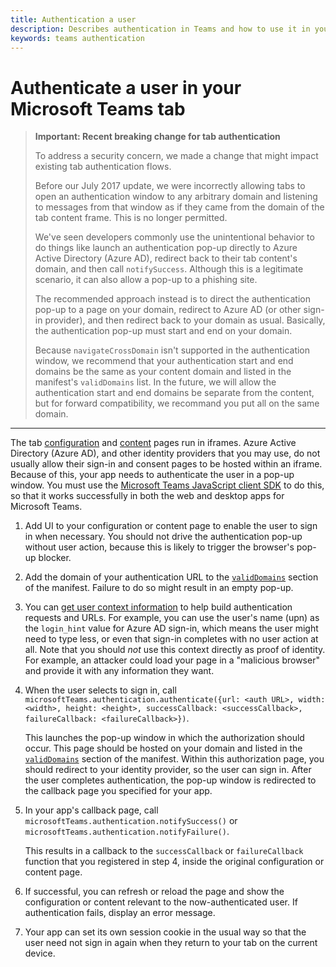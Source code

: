```yaml
---
title: Authentication a user
description: Describes authentication in Teams and how to use it in your apps
keywords: teams authentication
---
```


# Authenticate a user in your Microsoft Teams tab

>**Important: Recent breaking change for tab authentication**
>
>To address a security concern, we made a change that might impact existing tab authentication flows.
>
>Before our July 2017 update, we were incorrectly allowing tabs to open an authentication window to any arbitrary domain and listening to messages from that window as if they came from the domain of the tab content frame. This is no longer permitted.
> 
>We've seen developers commonly use the unintentional behavior to do things like launch an authentication pop-up directly to Azure Active Directory (Azure AD), redirect back to their tab content's domain, and then call `notifySuccess`. Although this is a legitimate scenario, it can also allow a pop-up to a phishing site.
> 
>The recommended approach instead is to direct the authentication pop-up to a page on your domain, redirect to Azure AD (or other sign-in provider), and then redirect back to your domain as usual. Basically, the authentication pop-up must start and end on your domain.
>
>Because `navigateCrossDomain` isn't supported in the authentication window, we recommend that your authentication start and end domains be the same as your content domain and listed in the manifest's `validDomains` list. In the future, we will allow the authentication start and end domains be separate from the content, but for forward compatibility, we recommand you put all on the same domain.

---

The tab [configuration](~/concepts/tabs/tabs-configuration) and [content](~/concepts/tabs/tabs-dynamic) pages run in iframes. Azure Active Directory (Azure AD), and other identity providers that you may use, do not usually allow their sign-in and consent pages to be hosted within an iframe.  Because of this, your app needs to authenticate the user in a pop-up window. You must use the [Microsoft Teams JavaScript client SDK](~/reference/library/client-sdk-javascript) to do this, so that it works successfully in both the web and desktop apps for Microsoft Teams.  

1. Add UI to your configuration or content page to enable the user to sign in when necessary. You should not drive the authentication pop-up without user action, because this is likely to trigger the browser's pop-up blocker.

2. Add the domain of your authentication URL to the [`validDomains`](~/reference/schema/manifest-schema#validdomains) section of the manifest. Failure to do so might result in an empty pop-up.

3. You can [get user context information](~/concepts/tabs/tabs-context) to help build authentication requests and URLs. For example, you can use the user's name (upn) as the `login_hint` value for Azure AD sign-in, which means the user might need to type less, or even that sign-in completes with no user action at all. Note that you should *not* use this context directly as proof of identity. For example, an attacker could load your page in a "malicious browser" and provide it with any information they want.

4. When the user selects to sign in, call `microsoftTeams.authentication.authenticate({url: <auth URL>, width: <width>, height: <height>, successCallback: <successCallback>, failureCallback: <failureCallback>})`.
	
   This launches the pop-up window in which the authorization should occur. This page should be hosted on your domain and listed in the [`validDomains`](~/reference/schema/manifest-schema#validdomains) section of the manifest. Within this authorization page, you should redirect to your identity provider, so the user can sign in. After the user completes authentication, the pop-up window is redirected to the callback page you specified for your app.
   
5. In your app's callback page, call `microsoftTeams.authentication.notifySuccess()` or `microsoftTeams.authentication.notifyFailure()`.
	
   This results in a callback to the `successCallback` or `failureCallback` function that you registered in step 4, inside the original configuration or content page.

6. If successful, you can refresh or reload the page and show the configuration or content relevant to the now-authenticated user. If authentication fails, display an error message.

7. Your app can set its own session cookie in the usual way so that the user need not sign in again when they return to your tab on the current device.
